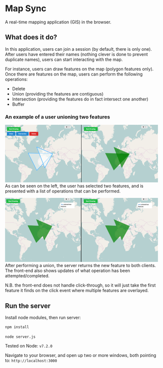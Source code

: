 # Map Sync
A real-time mapping application (GIS) in the browser.

## What does it do?
In this application, users can join a session (by default, there is only one). After users have entered their names (nothing clever is done to prevent duplicate names), users can start interacting with the map.

For instance, users can draw features on the map (polygon features only). Once there are features on the map, users can perform the following operations:
* Delete
* Union (providing the features are contiguous)
* Intersection (providing the features do in fact intersect one another)
* Buffer

### An example of a user unioning two features
![](images/feature-selection.png)
As can be seen on the left, the user has selected two features, and is presented with a list of operations that can be performed.

![](images/post-union.png)
After performing a union, the server returns the new feature to both clients. The front-end also shows updates of what operation has been attempted/completed.

N.B. the front-end does not handle click-through, so it will just take the first feature it finds on the click event where multiple features are overlayed.

## Run the server
Install node modules, then run server:
```
npm install

node server.js
``` 
Tested on Node: `v7.2.0`

Navigate to your browser, and open up two or more windows, both pointing to: `http://localhost:3000`
